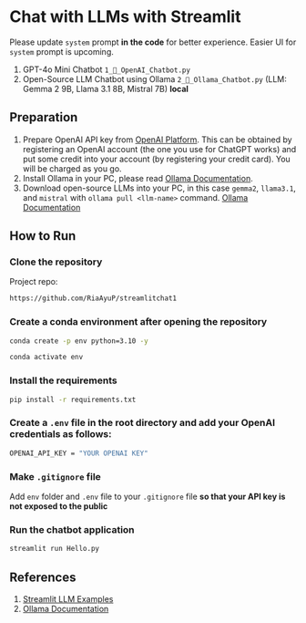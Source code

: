 # Chat with LLMs with Streamlit

Please update `system` prompt **in the code** for better experience. Easier UI for `system` prompt is upcoming.
1. GPT-4o Mini Chatbot `1_🤖_OpenAI_Chatbot.py`
2. Open-Source LLM Chatbot using Ollama `2_🦙_Ollama_Chatbot.py` (LLM: Gemma 2 9B, Llama 3.1 8B, Mistral 7B) **local**

## Preparation
1. Prepare OpenAI API key from [OpenAI Platform](https://platform.openai.com/api-keys). This can be obtained by registering an OpenAI account (the one you use for ChatGPT works) and put some credit into your account (by registering your credit card). You will be charged as you go.
2. Install Ollama in your PC, please read [Ollama Documentation](https://github.com/ollama/ollama).
3. Download open-source LLMs into your PC, in this case `gemma2`, `llama3.1`, and `mistral` with `ollama pull <llm-name>` command. [Ollama Documentation](https://github.com/ollama/ollama)

## How to Run
### Clone the repository
Project repo:
```bash
https://github.com/RiaAyuP/streamlitchat1
```
### Create a conda environment after opening the repository
```bash
conda create -p env python=3.10 -y
```
```bash
conda activate env
```

### Install the requirements
```bash
pip install -r requirements.txt
```

### Create a `.env` file in the root directory and add your OpenAI credentials as follows:
```bash
OPENAI_API_KEY = "YOUR OPENAI KEY"
```

### Make `.gitignore` file
Add `env` folder and `.env` file to your `.gitignore` file **so that your API key is not exposed to the public**

### Run the chatbot application
```bash
streamlit run Hello.py
```

## References
1. [Streamlit LLM Examples](https://llm-examples.streamlit.app/)
2. [Ollama Documentation](https://github.com/ollama/ollama)
